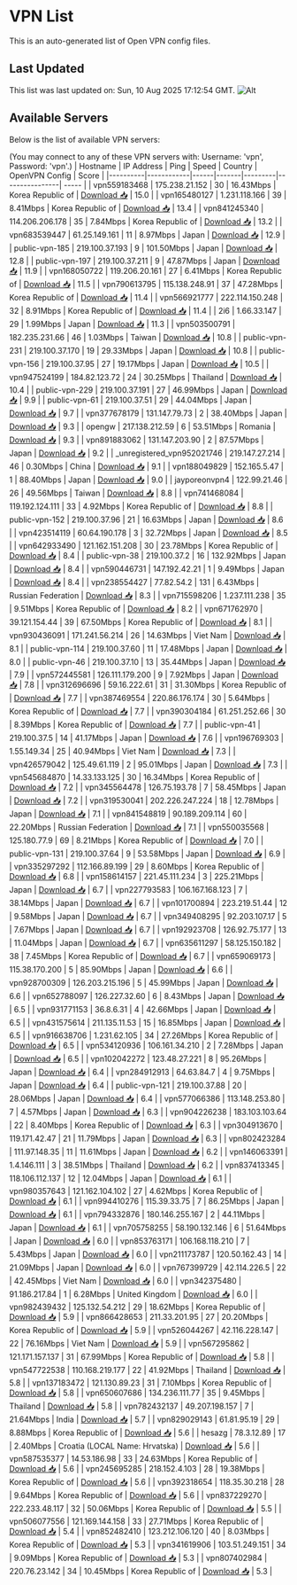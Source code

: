 # VPN List

This is an auto-generated list of Open VPN config files.

## Last Updated

This list was last updated on: Sun, 10 Aug 2025 17:12:54 GMT.
![Alt](https://repobeats.axiom.co/api/embed/186b98318ef1479477931607c1ad7d823f12451f.svg "Repobeats analytics image")

## Available Servers

Below is the list of available VPN servers:

(You may connect to any of these VPN servers with: Username: 'vpn', Password: 'vpn'.)
| Hostname | IP Address | Ping | Speed | Country | OpenVPN Config | Score |
|----------|------------|------|-------|---------|----------------| ----- |
| vpn559183468 | 175.238.21.152 | 30 | 16.43Mbps | Korea Republic of | [Download 📥](./configs/server_0_KR.ovpn) | 15.0 |
| vpn165480127 | 1.231.118.166 | 39 | 8.41Mbps | Korea Republic of | [Download 📥](./configs/server_1_KR.ovpn) | 13.4 |
| vpn841245340 | 114.206.206.178 | 35 | 7.84Mbps | Korea Republic of | [Download 📥](./configs/server_2_KR.ovpn) | 13.2 |
| vpn683539447 | 61.25.149.161 | 11 | 8.97Mbps | Japan | [Download 📥](./configs/server_3_JP.ovpn) | 12.9 |
| public-vpn-185 | 219.100.37.193 | 9 | 101.50Mbps | Japan | [Download 📥](./configs/server_4_JP.ovpn) | 12.8 |
| public-vpn-197 | 219.100.37.211 | 9 | 47.87Mbps | Japan | [Download 📥](./configs/server_5_JP.ovpn) | 11.9 |
| vpn168050722 | 119.206.20.161 | 27 | 6.41Mbps | Korea Republic of | [Download 📥](./configs/server_6_KR.ovpn) | 11.5 |
| vpn790613795 | 115.138.248.91 | 37 | 47.28Mbps | Korea Republic of | [Download 📥](./configs/server_7_KR.ovpn) | 11.4 |
| vpn566921777 | 222.114.150.248 | 32 | 8.91Mbps | Korea Republic of | [Download 📥](./configs/server_8_KR.ovpn) | 11.4 |
| 2i6 | 1.66.33.147 | 29 | 1.99Mbps | Japan | [Download 📥](./configs/server_9_JP.ovpn) | 11.3 |
| vpn503500791 | 182.235.231.66 | 46 | 1.03Mbps | Taiwan | [Download 📥](./configs/server_10_TW.ovpn) | 10.8 |
| public-vpn-231 | 219.100.37.170 | 19 | 29.33Mbps | Japan | [Download 📥](./configs/server_11_JP.ovpn) | 10.8 |
| public-vpn-156 | 219.100.37.95 | 27 | 19.17Mbps | Japan | [Download 📥](./configs/server_12_JP.ovpn) | 10.5 |
| vpn947524199 | 184.82.123.72 | 24 | 30.25Mbps | Thailand | [Download 📥](./configs/server_13_TH.ovpn) | 10.4 |
| public-vpn-229 | 219.100.37.191 | 27 | 46.99Mbps | Japan | [Download 📥](./configs/server_14_JP.ovpn) | 9.9 |
| public-vpn-61 | 219.100.37.51 | 29 | 44.04Mbps | Japan | [Download 📥](./configs/server_15_JP.ovpn) | 9.7 |
| vpn377678179 | 131.147.79.73 | 2 | 38.40Mbps | Japan | [Download 📥](./configs/server_16_JP.ovpn) | 9.3 |
| opengw | 217.138.212.59 | 6 | 53.51Mbps | Romania | [Download 📥](./configs/server_17_RO.ovpn) | 9.3 |
| vpn891883062 | 131.147.203.90 | 2 | 87.57Mbps | Japan | [Download 📥](./configs/server_18_JP.ovpn) | 9.2 |
| _unregistered_vpn952021746 | 219.147.27.214 | 46 | 0.30Mbps | China | [Download 📥](./configs/server_19_CN.ovpn) | 9.1 |
| vpn188049829 | 152.165.5.47 | 1 | 88.40Mbps | Japan | [Download 📥](./configs/server_20_JP.ovpn) | 9.0 |
| jayporeonvpn4 | 122.99.21.46 | 26 | 49.56Mbps | Taiwan | [Download 📥](./configs/server_21_TW.ovpn) | 8.8 |
| vpn741468084 | 119.192.124.111 | 33 | 4.92Mbps | Korea Republic of | [Download 📥](./configs/server_22_KR.ovpn) | 8.8 |
| public-vpn-152 | 219.100.37.96 | 21 | 16.63Mbps | Japan | [Download 📥](./configs/server_23_JP.ovpn) | 8.6 |
| vpn423514119 | 60.64.190.178 | 3 | 32.72Mbps | Japan | [Download 📥](./configs/server_24_JP.ovpn) | 8.5 |
| vpn642933490 | 121.162.151.208 | 30 | 23.78Mbps | Korea Republic of | [Download 📥](./configs/server_25_KR.ovpn) | 8.4 |
| public-vpn-38 | 219.100.37.2 | 16 | 132.92Mbps | Japan | [Download 📥](./configs/server_26_JP.ovpn) | 8.4 |
| vpn590446731 | 147.192.42.21 | 1 | 9.49Mbps | Japan | [Download 📥](./configs/server_27_JP.ovpn) | 8.4 |
| vpn238554427 | 77.82.54.2 | 131 | 6.43Mbps | Russian Federation | [Download 📥](./configs/server_28_RU.ovpn) | 8.3 |
| vpn715598206 | 1.237.111.238 | 35 | 9.51Mbps | Korea Republic of | [Download 📥](./configs/server_29_KR.ovpn) | 8.2 |
| vpn671762970 | 39.121.154.44 | 39 | 67.50Mbps | Korea Republic of | [Download 📥](./configs/server_30_KR.ovpn) | 8.1 |
| vpn930436091 | 171.241.56.214 | 26 | 14.63Mbps | Viet Nam | [Download 📥](./configs/server_31_VN.ovpn) | 8.1 |
| public-vpn-114 | 219.100.37.60 | 11 | 17.48Mbps | Japan | [Download 📥](./configs/server_32_JP.ovpn) | 8.0 |
| public-vpn-46 | 219.100.37.10 | 13 | 35.44Mbps | Japan | [Download 📥](./configs/server_33_JP.ovpn) | 7.9 |
| vpn572445581 | 126.111.179.200 | 9 | 7.92Mbps | Japan | [Download 📥](./configs/server_34_JP.ovpn) | 7.8 |
| vpn312696696 | 59.16.222.61 | 31 | 31.30Mbps | Korea Republic of | [Download 📥](./configs/server_35_KR.ovpn) | 7.7 |
| vpn387469554 | 220.86.176.174 | 30 | 5.64Mbps | Korea Republic of | [Download 📥](./configs/server_36_KR.ovpn) | 7.7 |
| vpn390304184 | 61.251.252.66 | 30 | 8.39Mbps | Korea Republic of | [Download 📥](./configs/server_37_KR.ovpn) | 7.7 |
| public-vpn-41 | 219.100.37.5 | 14 | 41.17Mbps | Japan | [Download 📥](./configs/server_38_JP.ovpn) | 7.6 |
| vpn196769303 | 1.55.149.34 | 25 | 40.94Mbps | Viet Nam | [Download 📥](./configs/server_39_VN.ovpn) | 7.3 |
| vpn426579042 | 125.49.61.119 | 2 | 95.01Mbps | Japan | [Download 📥](./configs/server_40_JP.ovpn) | 7.3 |
| vpn545684870 | 14.33.133.125 | 30 | 16.34Mbps | Korea Republic of | [Download 📥](./configs/server_41_KR.ovpn) | 7.2 |
| vpn345564478 | 126.75.193.78 | 7 | 58.45Mbps | Japan | [Download 📥](./configs/server_42_JP.ovpn) | 7.2 |
| vpn319530041 | 202.226.247.224 | 18 | 12.78Mbps | Japan | [Download 📥](./configs/server_43_JP.ovpn) | 7.1 |
| vpn841548819 | 90.189.209.114 | 60 | 22.20Mbps | Russian Federation | [Download 📥](./configs/server_44_RU.ovpn) | 7.1 |
| vpn550035568 | 125.180.77.9 | 69 | 8.21Mbps | Korea Republic of | [Download 📥](./configs/server_45_KR.ovpn) | 7.0 |
| public-vpn-131 | 219.100.37.64 | 9 | 53.58Mbps | Japan | [Download 📥](./configs/server_46_JP.ovpn) | 6.9 |
| vpn335297292 | 112.166.89.199 | 29 | 8.60Mbps | Korea Republic of | [Download 📥](./configs/server_47_KR.ovpn) | 6.8 |
| vpn158614157 | 221.45.111.234 | 3 | 225.21Mbps | Japan | [Download 📥](./configs/server_48_JP.ovpn) | 6.7 |
| vpn227793583 | 106.167.168.123 | 7 | 38.14Mbps | Japan | [Download 📥](./configs/server_49_JP.ovpn) | 6.7 |
| vpn101700894 | 223.219.51.44 | 12 | 9.58Mbps | Japan | [Download 📥](./configs/server_50_JP.ovpn) | 6.7 |
| vpn349408295 | 92.203.107.17 | 5 | 7.67Mbps | Japan | [Download 📥](./configs/server_51_JP.ovpn) | 6.7 |
| vpn192923708 | 126.92.75.177 | 13 | 11.04Mbps | Japan | [Download 📥](./configs/server_52_JP.ovpn) | 6.7 |
| vpn635611297 | 58.125.150.182 | 38 | 7.45Mbps | Korea Republic of | [Download 📥](./configs/server_53_KR.ovpn) | 6.7 |
| vpn659069173 | 115.38.170.200 | 5 | 85.90Mbps | Japan | [Download 📥](./configs/server_54_JP.ovpn) | 6.6 |
| vpn928700309 | 126.203.215.196 | 5 | 45.99Mbps | Japan | [Download 📥](./configs/server_55_JP.ovpn) | 6.6 |
| vpn652788097 | 126.227.32.60 | 6 | 8.43Mbps | Japan | [Download 📥](./configs/server_56_JP.ovpn) | 6.5 |
| vpn931771153 | 36.8.6.31 | 4 | 42.66Mbps | Japan | [Download 📥](./configs/server_57_JP.ovpn) | 6.5 |
| vpn431575614 | 211.135.11.53 | 15 | 16.85Mbps | Japan | [Download 📥](./configs/server_58_JP.ovpn) | 6.5 |
| vpn916638706 | 1.231.62.105 | 34 | 27.26Mbps | Korea Republic of | [Download 📥](./configs/server_59_KR.ovpn) | 6.5 |
| vpn534120936 | 106.161.34.210 | 2 | 7.28Mbps | Japan | [Download 📥](./configs/server_60_JP.ovpn) | 6.5 |
| vpn102042272 | 123.48.27.221 | 8 | 95.26Mbps | Japan | [Download 📥](./configs/server_61_JP.ovpn) | 6.4 |
| vpn284912913 | 64.63.84.7 | 4 | 9.75Mbps | Japan | [Download 📥](./configs/server_62_JP.ovpn) | 6.4 |
| public-vpn-121 | 219.100.37.88 | 20 | 28.06Mbps | Japan | [Download 📥](./configs/server_63_JP.ovpn) | 6.4 |
| vpn577066386 | 113.148.253.80 | 7 | 4.57Mbps | Japan | [Download 📥](./configs/server_64_JP.ovpn) | 6.3 |
| vpn904226238 | 183.103.103.64 | 22 | 8.40Mbps | Korea Republic of | [Download 📥](./configs/server_65_KR.ovpn) | 6.3 |
| vpn304913670 | 119.171.42.47 | 21 | 11.79Mbps | Japan | [Download 📥](./configs/server_66_JP.ovpn) | 6.3 |
| vpn802423284 | 111.97.148.35 | 11 | 11.61Mbps | Japan | [Download 📥](./configs/server_67_JP.ovpn) | 6.2 |
| vpn146063391 | 1.4.146.111 | 3 | 38.51Mbps | Thailand | [Download 📥](./configs/server_68_TH.ovpn) | 6.2 |
| vpn837413345 | 118.106.112.137 | 12 | 12.04Mbps | Japan | [Download 📥](./configs/server_69_JP.ovpn) | 6.1 |
| vpn980357643 | 121.162.104.102 | 27 | 4.62Mbps | Korea Republic of | [Download 📥](./configs/server_70_KR.ovpn) | 6.1 |
| vpn994410276 | 115.39.33.75 | 7 | 86.25Mbps | Japan | [Download 📥](./configs/server_71_JP.ovpn) | 6.1 |
| vpn794332876 | 180.146.255.167 | 2 | 44.11Mbps | Japan | [Download 📥](./configs/server_72_JP.ovpn) | 6.1 |
| vpn705758255 | 58.190.132.146 | 6 | 51.64Mbps | Japan | [Download 📥](./configs/server_73_JP.ovpn) | 6.0 |
| vpn853763171 | 106.168.118.210 | 7 | 5.43Mbps | Japan | [Download 📥](./configs/server_74_JP.ovpn) | 6.0 |
| vpn211173787 | 120.50.162.43 | 14 | 21.09Mbps | Japan | [Download 📥](./configs/server_75_JP.ovpn) | 6.0 |
| vpn767399729 | 42.114.226.5 | 22 | 42.45Mbps | Viet Nam | [Download 📥](./configs/server_76_VN.ovpn) | 6.0 |
| vpn342375480 | 91.186.217.84 | 1 | 6.28Mbps | United Kingdom | [Download 📥](./configs/server_77_GB.ovpn) | 6.0 |
| vpn982439432 | 125.132.54.212 | 29 | 18.62Mbps | Korea Republic of | [Download 📥](./configs/server_78_KR.ovpn) | 5.9 |
| vpn866428653 | 211.33.201.95 | 27 | 20.20Mbps | Korea Republic of | [Download 📥](./configs/server_79_KR.ovpn) | 5.9 |
| vpn526044267 | 42.116.228.147 | 22 | 76.16Mbps | Viet Nam | [Download 📥](./configs/server_80_VN.ovpn) | 5.9 |
| vpn567295862 | 121.171.157.137 | 31 | 67.99Mbps | Korea Republic of | [Download 📥](./configs/server_81_KR.ovpn) | 5.8 |
| vpn547722538 | 110.168.219.177 | 22 | 41.92Mbps | Thailand | [Download 📥](./configs/server_82_TH.ovpn) | 5.8 |
| vpn137183472 | 121.130.89.23 | 31 | 7.10Mbps | Korea Republic of | [Download 📥](./configs/server_83_KR.ovpn) | 5.8 |
| vpn650607686 | 134.236.111.77 | 35 | 9.45Mbps | Thailand | [Download 📥](./configs/server_84_TH.ovpn) | 5.8 |
| vpn782432137 | 49.207.198.157 | 7 | 21.64Mbps | India | [Download 📥](./configs/server_85_IN.ovpn) | 5.7 |
| vpn829029143 | 61.81.95.19 | 29 | 8.88Mbps | Korea Republic of | [Download 📥](./configs/server_86_KR.ovpn) | 5.6 |
| hesazg | 78.3.12.89 | 17 | 2.40Mbps | Croatia (LOCAL Name: Hrvatska) | [Download 📥](./configs/server_87_HR.ovpn) | 5.6 |
| vpn587535377 | 14.53.186.98 | 33 | 24.63Mbps | Korea Republic of | [Download 📥](./configs/server_88_KR.ovpn) | 5.6 |
| vpn245695285 | 218.152.4.103 | 28 | 19.38Mbps | Korea Republic of | [Download 📥](./configs/server_89_KR.ovpn) | 5.6 |
| vpn392318654 | 118.35.30.218 | 28 | 9.64Mbps | Korea Republic of | [Download 📥](./configs/server_90_KR.ovpn) | 5.6 |
| vpn837229270 | 222.233.48.117 | 32 | 50.06Mbps | Korea Republic of | [Download 📥](./configs/server_91_KR.ovpn) | 5.5 |
| vpn506077556 | 121.169.144.158 | 33 | 27.71Mbps | Korea Republic of | [Download 📥](./configs/server_92_KR.ovpn) | 5.4 |
| vpn852482410 | 123.212.106.120 | 40 | 8.03Mbps | Korea Republic of | [Download 📥](./configs/server_93_KR.ovpn) | 5.3 |
| vpn341619906 | 103.51.249.151 | 34 | 9.09Mbps | Korea Republic of | [Download 📥](./configs/server_94_KR.ovpn) | 5.3 |
| vpn807402984 | 220.76.23.142 | 34 | 10.45Mbps | Korea Republic of | [Download 📥](./configs/server_95_KR.ovpn) | 5.3 |
